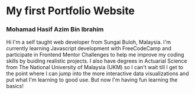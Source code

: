 #  My first Portfolio Website

### Mohamad Hasif Azim Bin Ibrahim
Hi I'm a self taught web developer from Sungai Buloh, Malaysia. I'm currently learning Javascript development with FreeCodeCamp and participate in Frontend Mentor Challenges to help me improve my coding skills by buiding realistic projects. I also have degrees in Actuarial Science from The National University of Malaysia (UKM) so I can't wait till I get to the point where I can jump into the more interactive data visualizations and put what I'm learning to good use. But now I'm having fun learning the basics!






